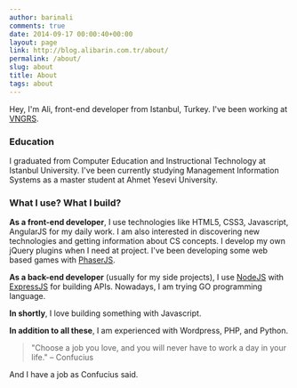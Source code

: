 ```yaml
---
author: barinali
comments: true
date: 2014-09-17 00:00:40+00:00
layout: page
link: http://blog.alibarin.com.tr/about/
permalink: /about/
slug: about
title: About
tags: about
---
```


Hey, I'm Ali, front-end developer from Istanbul, Turkey. I've been working at [VNGRS](http://vngrs.com).

### Education

I graduated from Computer Education and Instructional Technology at Istanbul University. I've been currently studying Management Information Systems as a master student at Ahmet Yesevi University.

### What I use? What I build?

__As a front-end developer__, I use technologies like HTML5, CSS3, Javascript, AngularJS for my daily work. I am also interested in discovering new technologies and getting information about CS concepts. I develop my own jQuery plugins when I need at project. I've been developing some web based games with [PhaserJS](https://github.com/photonstorm/phaser).

__As a back-end developer__ (usually for my side projects), I use [NodeJS](https://github.com/nodejs/node) with [ExpressJS](https://github.com/expressjs/express) for building APIs. Nowadays, I am trying GO programming language.

__In shortly__, I love building something with Javascript.

__In addition to all these__, I am experienced with Wordpress, PHP, and Python.

> "Choose a job you love, and you will never have to work a day in your life." – Confucius

And I have a job as Confucius said.
